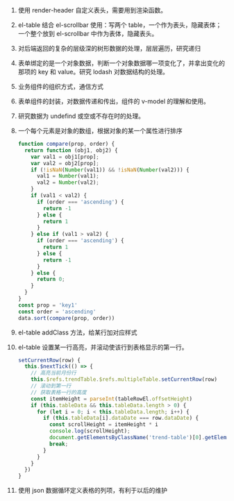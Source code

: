 1. 使用 render-header 自定义表头，需要用到渲染函数。

2. el-table 结合 el-scrollbar 使用：写两个 table，一个作为表头，隐藏表体；一个整个放到 el-scrollbar 中作为表体，隐藏表头。

3. 对后端返回的复杂的层级深的树形数据的处理，层层遍历，研究递归

4. 表单绑定的是一个对象数据，判断一个对象数据哪一项变化了，并拿出变化的那项的 key 和 value。研究 lodash 对数据结构的处理。

5. 业务组件的组织方式，通信方式

6. 表单组件的封装，对数据传递和传出，组件的 v-model 的理解和使用。

7. 研究数据为 undefind 或空或不存在时的处理。

8. 一个每个元素是对象的数组，根据对象的某一个属性进行排序

   ```js
   function compare(prop, order) {
     return function (obj1, obj2) {
       var val1 = obj1[prop];
       var val2 = obj2[prop];
       if (!isNaN(Number(val1)) && !isNaN(Number(val2))) {
         val1 = Number(val1);
         val2 = Number(val2);
       }
       if (val1 < val2) {
         if (order === 'ascending') {
           return -1
         } else {
           return 1
         }
       } else if (val1 > val2) {
         if (order === 'ascending') {
           return 1
         } else {
           return -1
         }
       } else {
         return 0;
       }
     }
   }
   const prop = 'key1'
   const order = 'ascending'
   data.sort(compare(prop, order))
   ```

9. el-table addClass 方法，给某行加对应样式

10. el-table 设置某一行高亮，并滚动使该行到表格显示的第一行。

    ```js
    setCurrentRow(row) {
      this.$nextTick(() => {
        // 高亮当前月份行
        this.$refs.trendTable.$refs.multipleTable.setCurrentRow(row)
        // 滚动到第一行
        // 获取表格一行的高度
        const itemHeight = parseInt(tableRowEl.offsetHeight)
        if (this.tableData && this.tableData.length > 0) {
          for (let i = 0; i < this.tableData.length; i++) {
            if (this.tableData[i].dataDate === row.dataDate) {
              const scrollHeight = itemHeight * i
              console.log(scrollHeight);
              document.getElementsByClassName('trend-table')[0].getElementsByClassName('el-table__body-wrapper')[0].scrollTop = scrollHeight
              break;
            }
          }
        }
      })
    }
    ```

11. 使用 json 数据循环定义表格的列项，有利于以后的维护